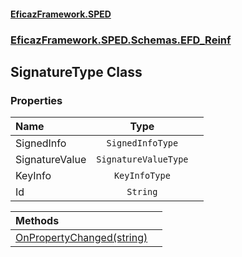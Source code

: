 #### [EficazFramework.SPED](EficazFrameworkSPED.md 'EficazFramework SPED')
### [EficazFramework.SPED.Schemas.EFD_Reinf](EficazFramework.SPED.Schemas.EFD_Reinf.md 'EficazFramework.SPED.Schemas.EFD_Reinf')

## SignatureType Class
### Properties

| Name | Type | |
| :--- | :---: | :--- |
| SignedInfo | `SignedInfoType` |  |
| SignatureValue | `SignatureValueType` |  |
| KeyInfo | `KeyInfoType` |  |
| Id | `String` |  |

| Methods | |
| :--- | :--- |
| [OnPropertyChanged(string)](EficazFramework.SPED.Schemas.EFD_Reinf/SignatureType/OnPropertyChanged(string).md 'EficazFramework.SPED.Schemas.EFD_Reinf.SignatureType.OnPropertyChanged(string)') | |
